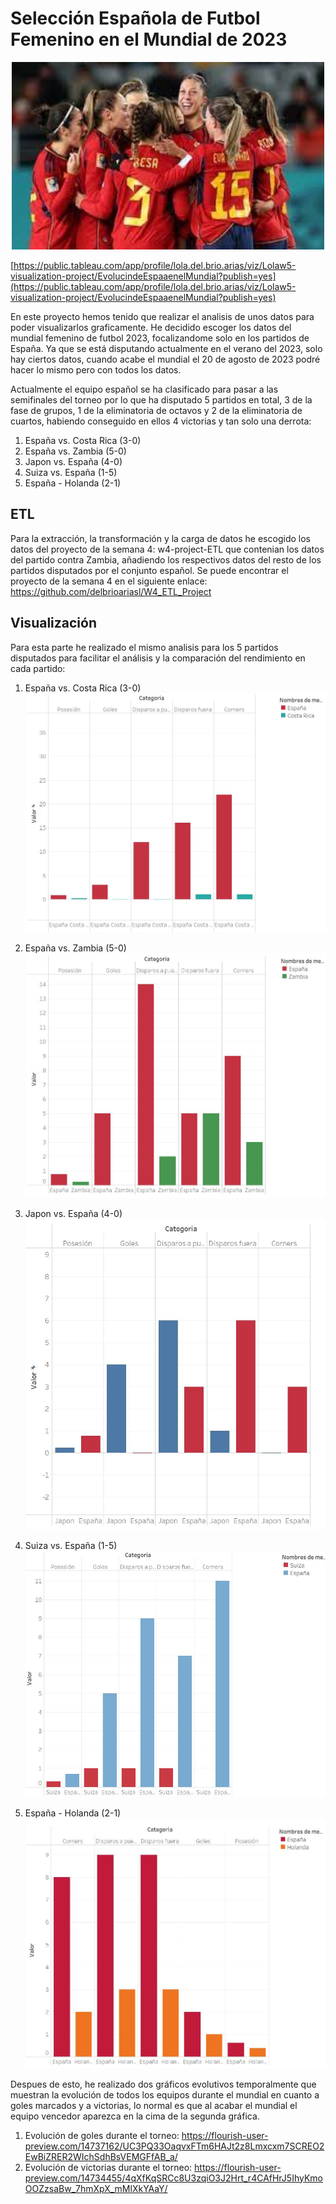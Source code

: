 # Selección Española de Futbol Femenino en el Mundial de 2023

<div align="center">
    <img src="https://github.com/delbrioariasl/W5_Projecto_Visualizacion/raw/main/imagenes/portada.jpeg" alt="Portada" width="500" height="300">
</div>

[https://public.tableau.com/app/profile/lola.del.brio.arias/viz/Lolaw5-visualization-project/EvolucindeEspaaenelMundial?publish=yes](https://public.tableau.com/app/profile/lola.del.brio.arias/viz/Lolaw5-visualization-project/EvolucindeEspaaenelMundial?publish=yes)

En este proyecto hemos tenido que realizar el analisis de unos datos para poder visualizarlos graficamente. He decidido escoger los datos del mundial femenino de futbol 2023, focalizandome solo en los partidos de España. Ya que se está disputando actualmente en el verano del 2023, solo hay ciertos datos, cuando acabe el mundial el 20 de agosto de 2023 podré hacer lo mismo pero con todos los datos.

Actualmente el equipo español se ha clasificado para pasar a las semifinales del torneo por lo que ha disputado 5 partidos en total, 3 de la fase de grupos, 1 de la eliminatoria de octavos y 2 de la eliminatoria de cuartos, habiendo conseguido en ellos 4 victorias y tan solo una derrota:
1. España vs. Costa Rica (3-0)
2. España vs. Zambia (5-0)
3. Japon vs. España (4-0)
4. Suiza vs. España (1-5)
5. España - Holanda (2-1)

## ETL
Para la extracción, la transformación y la carga de datos he escogido los datos del proyecto de la semana 4: w4-project-ETL que contenian los datos del partido contra Zambia, añadiendo los respectivos datos del resto de los partidos disputados por el conjunto español.
Se puede encontrar el proyecto de la semana 4 en el siguiente enlace: https://github.com/delbrioariasl/W4_ETL_Project

## Visualización
Para esta parte he realizado el mismo analisis para los 5 partidos disputados para facilitar el análisis y la comparación del rendimiento en cada partido:
1. España vs. Costa Rica (3-0)
![Foto](imagenes/costarica.jpg)

2. España vs. Zambia (5-0)
![Foto](imagenes/zambia.jpg)

3. Japon vs. España (4-0)
![Foto](imagenes/japon.jpg)

4. Suiza vs. España (1-5)
![Foto](imagenes/suiza.jpg)

5. España - Holanda (2-1)
![Foto](imagenes/holanda.jpg)


Despues de esto, he realizado dos gráficos evolutivos temporalmente que muestran la evolución de todos los equipos durante el mundial en cuanto a goles marcados y a victorias, lo normal es que al acabar el mundial el equipo vencedor aparezca en la cima de la segunda gráfica. 

1. Evolución de goles durante el torneo: https://flourish-user-preview.com/14737162/UC3PQ33OaqvxFTm6HAJt2z8Lmxcxm7SCREO2EwBiZRER2WIchSdhBsVEMGFfAB_a/
2. Evolución de victorias durante el torneo: https://flourish-user-preview.com/14734455/4qXfKqSRCc8U3zqiO3J2Hrt_r4CAfHrJ5IhyKmoOOZzsaBw_7hmXpX_mMlXkYAaY/







